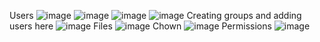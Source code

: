 Users
![image](https://github.com/user-attachments/assets/94758701-32f3-4195-a013-51f3cea99afd)
![image](https://github.com/user-attachments/assets/93ce99f0-b31b-46e7-855e-084af45d1b7b)
![image](https://github.com/user-attachments/assets/eadfb4f5-48c1-459b-ab4e-cb2f8b8102c2)
![image](https://github.com/user-attachments/assets/bfe975c8-6370-4cc0-9f67-4355e4492164)
Creating groups and adding users here
![image](https://github.com/user-attachments/assets/24869c3a-9064-4cfc-825b-a53a54b26ea4)
Files
![image](https://github.com/user-attachments/assets/87883c1e-e549-4fba-966c-533dba656b64)
Chown
![image](https://github.com/user-attachments/assets/fcd4a316-9511-4c03-a96e-a34213bff118)
Permissions
![image](https://github.com/user-attachments/assets/f8dd71c8-fbf3-40e5-ab42-9b51dbbfad61)
